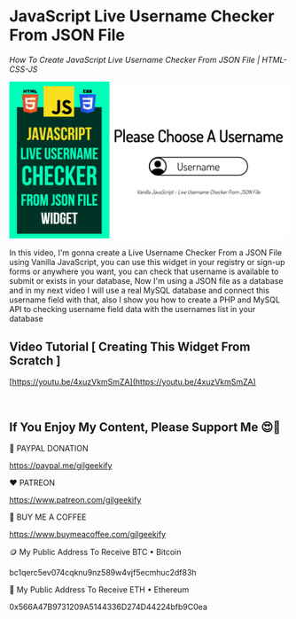 # JavaScript Live Username Checker From JSON File

_How To Create JavaScript Live Username Checker From JSON File | HTML-CSS-JS_

![Thumbnail](https://raw.githubusercontent.com/saeedkohansal/JavaScript-Live-Username-Checker-From-JSON-File/main/JavaScript-Live-Username-Checker-From-JSON-File.png "Thumbnail")

In this video, I'm gonna create a Live Username Checker From a JSON File using Vanilla JavaScript, you can use this widget in your registry or sign-up forms or anywhere you want, you can check that username is available to submit or exists in your database, Now I'm using a JSON file as a database and in my next video I will use a real MySQL database and connect this username field with that, also I show you how to create a PHP and MySQL API to checking username field data with the usernames list in your database

## Video Tutorial [ Creating This Widget From Scratch ]
[https://youtu.be/4xuzVkmSmZA](https://youtu.be/4xuzVkmSmZA)

 

## If You Enjoy My Content, Please Support Me 😍🙏

💙 PAYPAL DONATION

https://paypal.me/gilgeekify

❤️ PATREON

https://www.patreon.com/gilgeekify

💛 BUY ME A COFFEE

https://www.buymeacoffee.com/gilgeekify

🪙 My Public Address To Receive BTC • Bitcoin

bc1qerc5ev074cqknu9nz589w4vjf5ecmhuc2df83h

🥈 My Public Address To Receive ETH • Ethereum

0x566A47B9731209A5144336D274D44224bfb9C0ea
